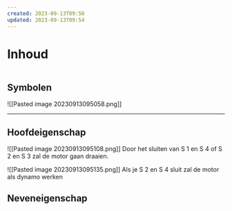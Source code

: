 ```yaml
---
created: 2023-09-13T09:50
updated: 2023-09-13T09:54
---
```

# Inhoud

```toc
```

## Symbolen
![[Pasted image 20230913095058.png]]

---

## Hoofdeigenschap

![[Pasted image 20230913095108.png]]
Door het sluiten van S 1 en S 4 of S 2 en S 3 zal de motor gaan draaien.

![[Pasted image 20230913095135.png]]
Als je S 2 en S 4 sluit zal de motor als dynamo werken

## Neveneigenschap
